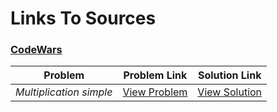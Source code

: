 # Links To Sources

### [CodeWars](https://codewars.com)


|        Problem                              |              Problem Link                                               |                     Solution Link                   |
|---------------------------------------------|-------------------------------------------------------------------------|-----------------------------------------------------|
| *Multiplication simple*                     | [View Problem](https://www.codewars.com/kata/583710ccaa6717322c000105)  | [View Solution](.cpp)          
